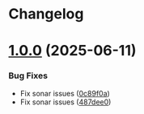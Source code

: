 # Changelog

# [1.0.0](https://github.com/mayademcom/directus-extension-multiple-choice-questions-interface/compare/v0.0.1...v1.0.0) (2025-06-11)


### Bug Fixes

* Fix sonar issues ([0c89f0a](https://github.com/mayademcom/directus-extension-multiple-choice-questions-interface/commit/0c89f0a7c40eb1f28469fde90361e80f04abf63e))
* Fix sonar issues ([487dee0](https://github.com/mayademcom/directus-extension-multiple-choice-questions-interface/commit/487dee009901dfb47320d23a687e6832d8497b1f))

